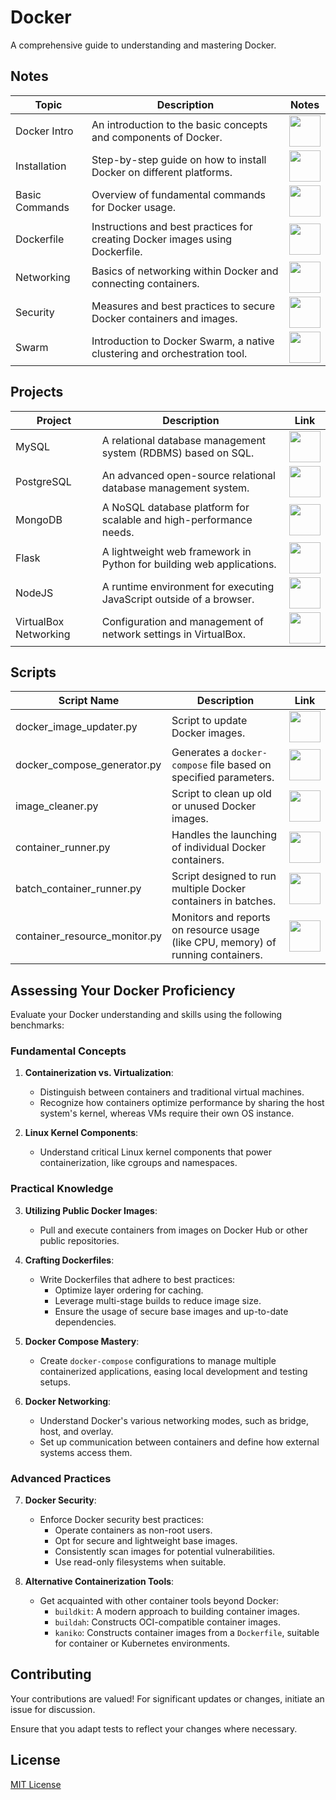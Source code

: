 # Docker
A comprehensive guide to understanding and mastering Docker.

## Notes

| Topic                     | Description                                                                   | Notes                                                                                                     |
| --------------------------| ------------------------------------------------------------------------------| --------------------------------------------------------------------------------------------------------- |
| Docker Intro               | An introduction to the basic concepts and components of Docker.                | <a href="https://github.com/djeada/Docker-Notes/blob/main/notes/01_intro.md"><img src="https://img.icons8.com/color/344/markdown.png" height="50" /></a>               |
| Installation               | Step-by-step guide on how to install Docker on different platforms.           | <a href="https://github.com/djeada/Docker-Notes/blob/main/notes/02_installation.md"><img src="https://img.icons8.com/color/344/markdown.png" height="50" /></a>        |
| Basic Commands             | Overview of fundamental commands for Docker usage.                            | <a href="https://github.com/djeada/Docker-Notes/blob/main/notes/03_basic_commands.md"><img src="https://img.icons8.com/color/344/markdown.png" height="50" /></a>        |
| Dockerfile                 | Instructions and best practices for creating Docker images using Dockerfile.   | <a href="https://github.com/djeada/Docker-Notes/blob/main/notes/04_docker_file.md"><img src="https://img.icons8.com/color/344/markdown.png" height="50" /></a>            |
| Networking                 | Basics of networking within Docker and connecting containers.                  | <a href="https://github.com/djeada/Docker-Notes/blob/main/notes/05_networking.md"><img src="https://img.icons8.com/color/344/markdown.png" height="50" /></a>            |
| Security                   | Measures and best practices to secure Docker containers and images.            | <a href="https://github.com/djeada/Docker-Notes/blob/main/notes/06_security.md"><img src="https://img.icons8.com/color/344/markdown.png" height="50" /></a>               |
| Swarm                      | Introduction to Docker Swarm, a native clustering and orchestration tool.      | <a href="https://github.com/djeada/Docker-Notes/blob/main/notes/07_swarm.md"><img src="https://img.icons8.com/color/344/markdown.png" height="50" /></a>                  |

## Projects

| Project           | Description                                                      | Link                                                                                                   |
| ----------------- | ---------------------------------------------------------------- | ------------------------------------------------------------------------------------------------------ |
| MySQL             | A relational database management system (RDBMS) based on SQL.     | <a href="https://github.com/djeada/Docker-Notes/blob/main/projects/mysql/README.md"><img src="https://img.icons8.com/color/344/markdown.png" height="50" /></a> |
| PostgreSQL        | An advanced open-source relational database management system.    | <a href="https://github.com/djeada/Docker-Notes/blob/main/projects/postgresql/README.md"><img src="https://img.icons8.com/color/344/markdown.png" height="50" /></a> |
| MongoDB           | A NoSQL database platform for scalable and high-performance needs. | <a href="https://github.com/djeada/Docker-Notes/blob/main/projects/mongodb/README.md"><img src="https://img.icons8.com/color/344/markdown.png" height="50" /></a> |
| Flask             | A lightweight web framework in Python for building web applications. | <a href="https://github.com/djeada/Docker-Notes/blob/main/projects/flask/README.md"><img src="https://img.icons8.com/color/344/markdown.png" height="50" /></a> |
| NodeJS            | A runtime environment for executing JavaScript outside of a browser. | <a href="https://github.com/djeada/Docker-Notes/blob/main/projects/nodejs/README.md"><img src="https://img.icons8.com/color/344/markdown.png" height="50" /></a> |
| VirtualBox Networking | Configuration and management of network settings in VirtualBox. | <a href="https://github.com/djeada/Docker-Notes/blob/main/projects/virtualbox_networking/README.md"><img src="https://img.icons8.com/color/344/markdown.png" height="50" /></a> |

## Scripts

| Script Name                     | Description                                                                                           | Link                                                                                              |
| ------------------------------- | ----------------------------------------------------------------------------------------------------- | ------------------------------------------------------------------------------------------------- |
| docker_image_updater.py         | Script to update Docker images.                                                                       | <a href="https://github.com/djeada/Docker-Notes/blob/main/scripts/docker_image_updater.py"><img src="https://img.icons8.com/color/344/python.png" height="50" /></a> |
| docker_compose_generator.py     | Generates a `docker-compose` file based on specified parameters.                                      | <a href="https://github.com/djeada/Docker-Notes/blob/main/scripts/docker_compose_generator.py"><img src="https://img.icons8.com/color/344/python.png" height="50" /></a> |
| image_cleaner.py                | Script to clean up old or unused Docker images.                                                       | <a href="https://github.com/djeada/Docker-Notes/blob/main/scripts/image_cleaner.py"><img src="https://img.icons8.com/color/344/python.png" height="50" /></a> |
| container_runner.py             | Handles the launching of individual Docker containers.                                                | <a href="https://github.com/djeada/Docker-Notes/blob/main/scripts/container_runner.py"><img src="https://img.icons8.com/color/344/python.png" height="50" /></a> |
| batch_container_runner.py       | Script designed to run multiple Docker containers in batches.                                          | <a href="https://github.com/djeada/Docker-Notes/blob/main/scripts/batch_container_runner.py"><img src="https://img.icons8.com/color/344/python.png" height="50" /></a> |
| container_resource_monitor.py   | Monitors and reports on resource usage (like CPU, memory) of running containers.                       | <a href="https://github.com/djeada/Docker-Notes/blob/main/scripts/container_resource_monitor.py"><img src="https://img.icons8.com/color/344/python.png" height="50" /></a> |


## Assessing Your Docker Proficiency

Evaluate your Docker understanding and skills using the following benchmarks:

### Fundamental Concepts

1. **Containerization vs. Virtualization**:
   - Distinguish between containers and traditional virtual machines.
   - Recognize how containers optimize performance by sharing the host system's kernel, whereas VMs require their own OS instance.

2. **Linux Kernel Components**:
   - Understand critical Linux kernel components that power containerization, like cgroups and namespaces.

### Practical Knowledge

3. **Utilizing Public Docker Images**:
   - Pull and execute containers from images on Docker Hub or other public repositories.

4. **Crafting Dockerfiles**:
   - Write Dockerfiles that adhere to best practices:
     - Optimize layer ordering for caching.
     - Leverage multi-stage builds to reduce image size.
     - Ensure the usage of secure base images and up-to-date dependencies.

5. **Docker Compose Mastery**:
   - Create `docker-compose` configurations to manage multiple containerized applications, easing local development and testing setups.

6. **Docker Networking**:
   - Understand Docker's various networking modes, such as bridge, host, and overlay.
   - Set up communication between containers and define how external systems access them.

### Advanced Practices

7. **Docker Security**:
   - Enforce Docker security best practices:
     - Operate containers as non-root users.
     - Opt for secure and lightweight base images.
     - Consistently scan images for potential vulnerabilities.
     - Use read-only filesystems when suitable.

8. **Alternative Containerization Tools**:
   - Get acquainted with other container tools beyond Docker:
     - `buildkit`: A modern approach to building container images.
     - `buildah`: Constructs OCI-compatible container images.
     - `kaniko`: Constructs container images from a `Dockerfile`, suitable for container or Kubernetes environments.

## Contributing

Your contributions are valued! For significant updates or changes, initiate an issue for discussion.

Ensure that you adapt tests to reflect your changes where necessary.

## License
[MIT License](https://choosealicense.com/licenses/mit/)
